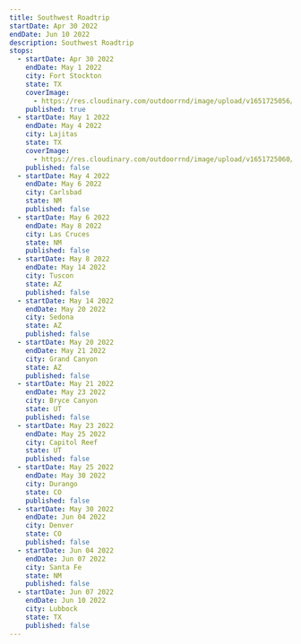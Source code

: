 ```yaml
---
title: Southwest Roadtrip
startDate: Apr 30 2022
endDate: Jun 10 2022
description: Southwest Roadtrip
stops:
  - startDate: Apr 30 2022
    endDate: May 1 2022
    city: Fort Stockton
    state: TX
    coverImage:
      - https://res.cloudinary.com/outdoorrnd/image/upload/v1651725056/Day1.PicnicArea_wxif5e.jpg
    published: true
  - startDate: May 1 2022
    endDate: May 4 2022
    city: Lajitas
    state: TX
    coverImage:
      - https://res.cloudinary.com/outdoorrnd/image/upload/v1651725060/Lajitas.1_issr2i.jpg
    published: false
  - startDate: May 4 2022
    endDate: May 6 2022
    city: Carlsbad
    state: NM
    published: false
  - startDate: May 6 2022
    endDate: May 8 2022
    city: Las Cruces
    state: NM
    published: false
  - startDate: May 8 2022
    endDate: May 14 2022
    city: Tuscon
    state: AZ
    published: false
  - startDate: May 14 2022
    endDate: May 20 2022
    city: Sedona
    state: AZ
    published: false
  - startDate: May 20 2022
    endDate: May 21 2022
    city: Grand Canyon
    state: AZ
    published: false
  - startDate: May 21 2022
    endDate: May 23 2022
    city: Bryce Canyon
    state: UT
    published: false
  - startDate: May 23 2022
    endDate: May 25 2022
    city: Capitol Reef
    state: UT
    published: false
  - startDate: May 25 2022
    endDate: May 30 2022
    city: Durango
    state: CO
    published: false
  - startDate: May 30 2022
    endDate: Jun 04 2022
    city: Denver
    state: CO
    published: false
  - startDate: Jun 04 2022
    endDate: Jun 07 2022
    city: Santa Fe
    state: NM
    published: false
  - startDate: Jun 07 2022
    endDate: Jun 10 2022
    city: Lubbock
    state: TX
    published: false
---
```

